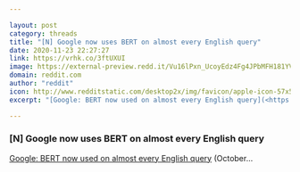 ```yaml
---

layout: post
category: threads
title: "[N] Google now uses BERT on almost every English query"
date: 2020-11-23 22:27:27
link: https://vrhk.co/3ftUXUI
image: https://external-preview.redd.it/Vu16lPxn_UcoyEdz4Fg4JPbMFH181YV17wYPodoOZWk.jpg?width=1200&height=628.272251309&auto=webp&crop=1200:628.272251309,smart&s=6ee710131093faeb88d241a26d9bf957fda203c1
domain: reddit.com
author: "reddit"
icon: http://www.redditstatic.com/desktop2x/img/favicon/apple-icon-57x57.png
excerpt: "[Google: BERT now used on almost every English query](<https://searchengineland.com/google-bert-used-on-almost-every-english-query-342193>) (October..."

---
```


### [N] Google now uses BERT on almost every English query

[Google: BERT now used on almost every English query](<https://searchengineland.com/google-bert-used-on-almost-every-english-query-342193>) (October...